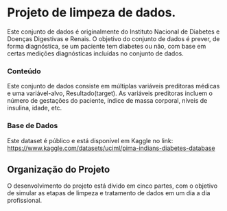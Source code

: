 # Projeto de limpeza de dados. 

Este conjunto de dados é originalmente do Instituto Nacional de Diabetes e Doenças Digestivas e Renais. 
O objetivo do conjunto de dados é prever, de forma diagnóstica, se um paciente tem diabetes ou não, com base em certas medições diagnósticas incluídas no conjunto de dados.
 
### Conteúdo

Este conjunto de dados consiste em múltiplas variáveis ​​preditoras médicas e uma variável-alvo, Resultado(target). As variáveis ​​​​preditoras incluem o número de gestações do paciente, índice de massa corporal, níveis de insulina, idade, etc.

### Base de Dados

Este dataset é público  e está disponível em Kaggle no link: https://www.kaggle.com/datasets/uciml/pima-indians-diabetes-database


## Organização do Projeto

O desenvolvimento do projeto está divido em cinco partes, com o objetivo de simular as etapas de limpeza e tratamento de dados em um dia a dia profissional. 



